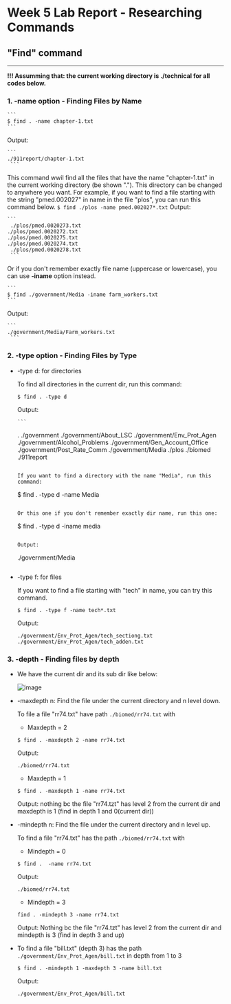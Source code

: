 # Week 5 Lab Report - Researching Commands
## "Find" command

---

**!!! Assumming that: the current working directory is ./technical for all codes below.**

### 1. -name option - Finding Files by Name
	
	```
	$ find . -name chapter-1.txt
	```
	
   Output: 
   
   	```
   	./911report/chapter-1.txt
  	 ```
	 
   This command wwil find all the files that have the name "chapter-1.txt" in the current working directory (be shown "."). This directory can be changed to anywhere you want.
   For example, if you want to find a file starting with the string "pmed.002027" in name in the file "plos", you can run this command below.
   	```
	$ find ./plos -name pmed.002027*.txt
   	```
   Output:
   
   	```
  	 ./plos/pmed.0020273.txt
   	./plos/pmed.0020272.txt
   	./plos/pmed.0020275.txt
   	./plos/pmed.0020274.txt
  	 ./plos/pmed.0020278.txt
  	 ```
   
   Or if you don't remember exactly file name (uppercase or lowercase), you can use **-iname** option instead.
   
   	```
	$ find ./government/Media -iname farm_workers.txt
	```
	
   Output: 
   
   	```
   	./government/Media/Farm_workers.txt
  	 ```

### 2. -type option - Finding Files by Type

* -type d: for directories
	
	To find all directories in the current dir, run this command:
	
	```
	$ find . -type d
	```
	
   Output: 
   
 	  ```
  	 .
  	 ./government
   	./government/About_LSC
  	 ./government/Env_Prot_Agen
   	./government/Alcohol_Problems
   	./government/Gen_Account_Office
   	./government/Post_Rate_Comm
  	 ./government/Media
   	./plos
   	./biomed
   	./911report
   	```
	
   If you want to find a directory with the name "Media", run this command: 
   
  	 ```
  	 $ find . -type d -name Media
  	 ```
	 
   Or this one if you don't remember exactly dir name, run this one:
   
  	 ```
  	 $ find . -type d -iname media
   	```
	
   Output:
   
  	 ```
  	 ./government/Media
  	 ```
	 
* -type f: for files
	
   If you want to find a file starting with "tech" in name, you can try this command.
   
	```
	$ find . -type f -name tech*.txt
	```
	
   Output:
  	 
  	 ```
  	 ./government/Env_Prot_Agen/tech_sectiong.txt
  	 ./government/Env_Prot_Agen/tech_adden.txt
  	 ```

### 3. -depth - Finding files by depth 

* We have the current dir and its sub dir like below:
	
  ![image](https://user-images.githubusercontent.com/114208205/198870569-b5822922-d750-45a3-bf36-1b3e2f1d07ea.png)

* -maxdepth n: Find the file under the current directory and n level down.

	To file a file "rr74.txt" have path `./biomed/rr74.txt` with 
	
	* Maxdepth = 2
	
	```
	$ find . -maxdepth 2 -name rr74.txt
	```
	
	Output:
	
	```
	./biomed/rr74.txt
	```
	
	* Maxdepth = 1
	
	```
	$ find . -maxdepth 1 -name rr74.txt
	```
	
	Output: nothing bc the file "rr74.tzt" has level 2 from the current dir and maxdepth is 1 (find in depth 1 and 0(current dir))
	
* -mindepth n: Find the file under the current directory and n level up.

	To find a file "rr74.txt" has the path `./biomed/rr74.txt` with
	* Mindepth = 0
	
	```
	$ find .  -name rr74.txt
	```

	Output:
	
	```
	./biomed/rr74.txt
	```

	* Mindepth = 3 
	
	```
	find . -mindepth 3 -name rr74.txt
	```
	
	Output: Nothing bc the file "rr74.tzt" has level 2 from the current dir and mindepth is 3 (find in depth 3 and up)
	
* To find a file "bill.txt" (depth 3) has the path `./government/Env_Prot_Agen/bill.txt` in depth from 1 to 3
	
	```
	$ find . -mindepth 1 -maxdepth 3 -name bill.txt
	```
	
	Output: 
	
	```
	./government/Env_Prot_Agen/bill.txt
	```

	




